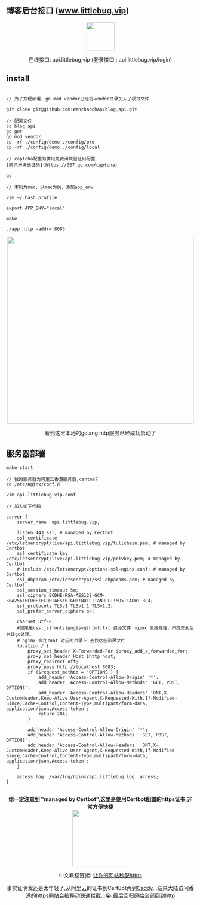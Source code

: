 ## 博客后台接口 (www.littlebug.vip)

<p align="center">
	<a href="https:www.littlebug.vip">
		<img src="http://littlebug.oss-cn-beijing.aliyuncs.com/www.littlebug.vip/favicon.ico" width="75">
	</a>
</p>


<p align="center">
	在线接口: api.littlebug.vip  (登录接口 : api.littlebug.vip/login)
</p>

## install

```

// 为了方便部署，go mod vendor已经将vendor目录加入了项目文件

git clone git@github.com:Wanchaochao/blog_api.git

// 配置文件
cd blog_api
go get
go mod vendor
cp -rf ./config/demo ./config/pro
cp -rf ./config/demo ./config/local

// captcha配置为腾讯免费滑块验证码配置
[腾讯滑块验证码](https://007.qq.com/captcha)

go

// 本机为mac，以mac为例，添加app_env

vim ~/.bash_profile

export APP_ENV="local"

make

./app http -addr=:8083

```
<p align="center">
	<a href="https:www.littlebug.vip">
		<img src="http://littlebug.oss-cn-beijing.aliyuncs.com/test/6E86E115-5DBF-4DB9-A095-EB0DD0F693A7.png" width="500">
	</a>
</p>


<p align="center">
	看到这里本地的golang http服务已经成功启动了
</p>

## 服务器部署

```
make start

// 我的服务器为阿里云香港服务器,centos7
cd /etc/nginx/conf.d

vim api.littlebug.vip.conf

// 加入如下代码

server {
    server_name  api.littlebug.vip;

    listen 443 ssl; # managed by Certbot
    ssl_certificate /etc/letsencrypt/live/api.littlebug.vip/fullchain.pem; # managed by Certbot
    ssl_certificate_key /etc/letsencrypt/live/api.littlebug.vip/privkey.pem; # managed by Certbot
    # include /etc/letsencrypt/options-ssl-nginx.conf; # managed by Certbot
    ssl_dhparam /etc/letsencrypt/ssl-dhparams.pem; # managed by Certbot
    ssl_session_timeout 5m;
    ssl_ciphers ECDHE-RSA-AES128-GCM-SHA256:ECDHE:ECDH:AES:HIGH:!NULL:!aNULL:!MD5:!ADH:!RC4;
    ssl_protocols TLSv1 TLSv1.1 TLSv1.2;
    ssl_prefer_server_ciphers on;

    charset utf-8;
    #如果是css,js|fonts|png|svg|html|txt 资源文件 nginx 直接处理，不提交到后台让go处理。
    # nginx 会在root 对应的目录下 去找这些资源文件
    location / {
        proxy_set_header X-Forwarded-For $proxy_add_x_forwarded_for;
        proxy_set_header Host $http_host;
        proxy_redirect off;
        proxy_pass http://localhost:8083;
        if ($request_method = 'OPTIONS') {
            add_header 'Access-Control-Allow-Origin' '*';
            add_header 'Access-Control-Allow-Methods' 'GET, POST, OPTIONS';
            add_header 'Access-Control-Allow-Headers' 'DNT,X-CustomHeader,Keep-Alive,User-Agent,X-Requested-With,If-Modified-Since,Cache-Control,Content-Type,multipart/form-data, application/json,Access-token';
            return 204;
        }

        add_header 'Access-Control-Allow-Origin' '*';
        add_header 'Access-Control-Allow-Methods' 'GET, POST, OPTIONS';
        add_header 'Access-Control-Allow-Headers' 'DNT,X-CustomHeader,Keep-Alive,User-Agent,X-Requested-With,If-Modified-Since,Cache-Control,Content-Type,multipart/form-data, application/json,Access-token';
    }

    access_log  /var/log/nginx/api.littlebug.log  access;
}


```
<p align="center">
    <b>你一定注意到 "managed by Certbot",这里是使用Certbot配置的https证书,非常方便快捷</b>
    <br/>
	<a href="https://certbot.eff.org/">
		<img src="https://certbot.eff.org/images/certbot-logo-1A.svg" width="150">
	</a>
</p>

<p align="center">
	中文教程链接:
	    <a href="https://laravel-china.org/articles/5883/give-your-website-a-https-certificate-per-second">
	        让你的网站秒配https
	    </a>
</p>

<p align="center">
    事实证明我还是太年轻了,从阿里云的证书到CertBot再到<a href="https://boris1993.github.io/tools/caddy/set-up-caddy-server.html">Caddy</a>...结果大陆访问香港的https网站会被移动联通拦截...😭
    最后回归原始全部回到http
</p>




